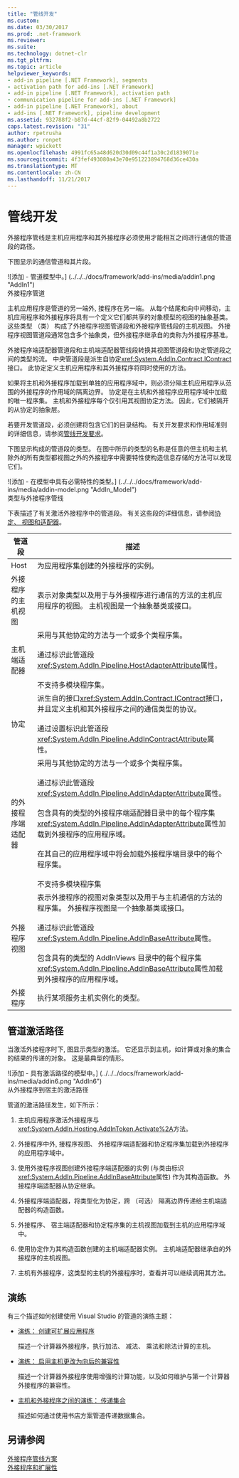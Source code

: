 ```yaml
---
title: "管线开发"
ms.custom: 
ms.date: 03/30/2017
ms.prod: .net-framework
ms.reviewer: 
ms.suite: 
ms.technology: dotnet-clr
ms.tgt_pltfrm: 
ms.topic: article
helpviewer_keywords:
- add-in pipeline [.NET Framework], segments
- activation path for add-ins [.NET Framework]
- add-in pipeline [.NET Framework], activation path
- communication pipeline for add-ins [.NET Framework]
- add-in pipeline [.NET Framework], about
- add-ins [.NET Framework], pipeline development
ms.assetid: 932788f2-b87d-44cf-82f9-04492a8b2722
caps.latest.revision: "31"
author: rpetrusha
ms.author: ronpet
manager: wpickett
ms.openlocfilehash: 4991fc65a48d620d30d09c44f1a30c2d1839071e
ms.sourcegitcommit: 4f3fef493080a43e70e951223894768d36ce430a
ms.translationtype: MT
ms.contentlocale: zh-CN
ms.lasthandoff: 11/21/2017
---
```

# <a name="pipeline-development"></a>管线开发
外接程序管线是主机应用程序和其外接程序必须使用才能相互之间进行通信的管道段的路径。  
  
 下图显示的通信管道和其片段。  
  
 ![添加 &#45; 管道模型中。] (../../../docs/framework/add-ins/media/addin1.png "AddIn1")  
外接程序管道  
  
 主机应用程序是管道的另一端外, 接程序在另一端。 从每个结尾和向中间移动，主机应用程序和外接程序将具有一个定义它们都共享的对象模型的视图的抽象基类。 这些类型 （类） 构成了外接程序视图管道段和外接程序管线段的主机视图。 外接程序视图管道段通常包含多个抽象类，但外接程序继承自的类称为外接程序基准。  
  
 外接程序端适配器管道段和主机端适配器管线段转换其视图管道段和协定管道段之间的类型的流。 中央管道段是派生自协定<xref:System.AddIn.Contract.IContract>接口。 此协定定义主机应用程序和其外接程序将同时使用的方法。  
  
 如果将主机和外接程序加载到单独的应用程序域中，则必须分隔主机应用程序从范围的外接程序的作用域的隔离边界。 协定是在主机和外接程序应用程序域中加载的唯一程序集。 主机和外接程序每个仅引用其视图协定方法。 因此，它们被隔开的从协定的抽象层。  
  
 若要开发管道段，必须创建将包含它们的目录结构。 有关开发要求和作用域准则的详细信息，请参阅[管线开发要求](http://msdn.microsoft.com/en-us/ef9fa986-e80b-43e1-868b-247f4c1d9da5)。  
  
 下图显示构成的管道段的类型。 在图中所示的类型的名称是任意的但主机和主机除外的所有类型都视图之外的外接程序中需要特性使构造信息存储的方法可以发现它们。  
  
 ![添加 &#45; 在模型中具有必需特性的类型。] (../../../docs/framework/add-ins/media/addin-model.png "AddIn_Model")  
类型与外接程序管线  
  
 下表描述了有关激活外接程序中的管道段。 有关这些段的详细信息，请参阅[协定、 视图和适配器](http://msdn.microsoft.com/en-us/a6460173-9507-4b87-8c07-d4ee245d715c)。  
  
|管道段|描述|  
|----------------------|-----------------|  
|Host|为应用程序集创建的外接程序的实例。|  
|外接程序的主机视图|表示对象类型以及用于与外接程序进行通信的方法的主机应用程序的视图。 主机视图是一个抽象基类或接口。|  
|主机端适配器|采用与其他协定的方法与一个或多个类程序集。<br /><br /> 通过标识此管道段<xref:System.AddIn.Pipeline.HostAdapterAttribute>属性。<br /><br /> 不支持多模块程序集。|  
|协定|派生自的接口<xref:System.AddIn.Contract.IContract>接口，并且定义主机和其外接程序之间的通信类型的协议。<br /><br /> 通过设置标识此管道段<xref:System.AddIn.Pipeline.AddInContractAttribute>属性。|  
|的外接程序端适配器|采用与其他协定的方法与一个或多个类程序集。<br /><br /> 通过标识此管道段<xref:System.AddIn.Pipeline.AddInAdapterAttribute>属性。<br /><br /> 包含具有的类型的外接程序端适配器目录中的每个程序集<xref:System.AddIn.Pipeline.AddInAdapterAttribute>属性加载到外接程序的应用程序域。<br /><br /> 在其自己的应用程序域中将会加载外接程序端目录中的每个程序集。<br /><br /> 不支持多模块程序集|  
|外接程序视图|表示外接程序的视图对象类型以及用于与主机通信的方法的程序集。 外接程序视图是一个抽象基类或接口。<br /><br /> 通过标识此管道段<xref:System.AddIn.Pipeline.AddInBaseAttribute>属性。<br /><br /> 包含具有的类型的 AddInViews 目录中的每个程序集<xref:System.AddIn.Pipeline.AddInBaseAttribute>属性加载到外接程序的应用程序域。|  
|外接程序|执行某项服务主机实例化的类型。|  
  
## <a name="pipeline-activation-path"></a>管道激活路径  
 当激活外接程序时下, 图显示类型的激活。 它还显示到主机，如计算或对象的集合的结果的传递的对象。 这是最典型的情形。  
  
 ![添加 &#45; 具有激活路径的模型中。] (../../../docs/framework/add-ins/media/addin6.png "AddIn6")  
从外接程序到宿主的激活路径  
  
 管道的激活路径发生，如下所示：  
  
1.  主机应用程序激活外接程序与<xref:System.AddIn.Hosting.AddInToken.Activate%2A>方法。  
  
2.  外接程序中外, 接程序视图、 外接程序端适配器和协定程序集加载到外接程序的应用程序域中。  
  
3.  使用外接程序视图创建外接程序端适配器的实例 (与类由标识<xref:System.AddIn.Pipeline.AddInBaseAttribute>属性) 作为其构造函数。 外接程序端适配器从协定继承。  
  
4.  外接程序端适配器，将类型化为协定，跨 （可选） 隔离边界传递给主机端适配器的构造函数。  
  
5.  外接程序、 宿主端适配器和协定程序集的主机视图加载到主机的应用程序域中。  
  
6.  使用协定作为其构造函数创建的主机端适配器实例。 主机端适配器继承自的外接程序的主机视图。  
  
7.  主机有外接程序，这类型的主机的外接程序时，查看并可以继续调用其方法。  
  
## <a name="walkthroughs"></a>演练  
 有三个描述如何创建使用 Visual Studio 的管道的演练主题：  
  
-   [演练： 创建可扩展应用程序](../../../docs/framework/add-ins/walkthrough-create-extensible-app.md)  
  
     描述一个计算器外接程序，执行加法、 减法、 乘法和除法计算的主机。  
  
-   [演练： 启用主机更改为向后的兼容性](http://msdn.microsoft.com/en-us/6fa15bb5-8f04-407d-bd7d-675dc043c848)  
  
     描述一个计算器外接程序使用增强的计算功能，以及如何维护与第一个计算器外接程序的兼容性。  
  
-   [主机和外接程序之间的演练： 传递集合](http://msdn.microsoft.com/en-us/b532c604-548e-4fab-b11c-377257dd0ee5)  
  
     描述如何通过使用书店方案管道传递数据集合。  
  
## <a name="see-also"></a>另请参阅  
 [外接程序管线方案](http://msdn.microsoft.com/en-us/feb70e0b-8734-494c-aeaf-b567f014043e)  
 [外接程序和扩展性](../../../docs/framework/add-ins/index.md)
